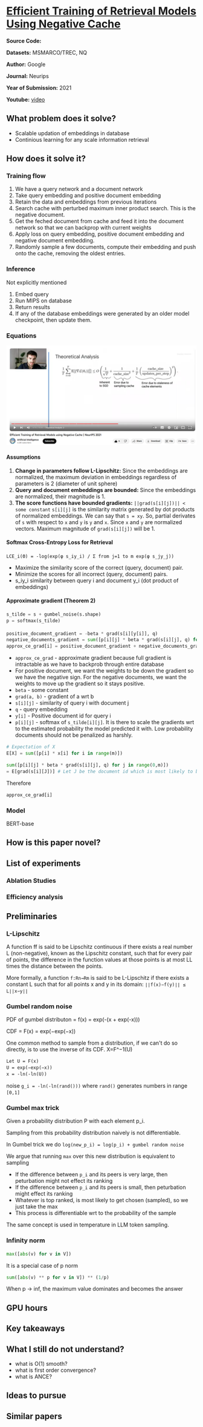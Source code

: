 # [Efficient Training of Retrieval Models Using Negative Cache](https://proceedings.neurips.cc/paper/2021/hash/2175f8c5cd9604f6b1e576b252d4c86e-Abstract.html)

**Source Code:**

**Datasets:** MSMARCO/TREC, NQ

**Author:** Google

**Journal:** Neurips

**Year of Submission:** 2021

**Youtube:** [video](https://www.youtube.com/watch?v=FncbQ2HGoEA)

## What problem does it solve?

- Scalable updation of embeddings in database
- Continious learning for any scale information retrieval

## How does it solve it?

### Training flow

1. We have a query network and a document network
2. Take query embedding and positive document embedding
3. Retain the data and embeddings from previous iterations
4. Search cache with perturbed maximum inner product search. This is the negative document.
5. Get the feched document from cache and feed it into the document network so that we can backprop with current weights
6. Apply loss on query embedding, positive document embedding and negative document embedding.
7. Randomly sample a few documents, compute their embedding and push onto the cache, removing the oldest entries.

### Inference

Not explicitly mentioned

1. Embed query
2. Run MIPS on database
3. Return results
4. If any of the database embeddings were generated by an older model checkpoint, then update them.

### Equations

![negative_cache.png](negative_cache.png)

#### Assumptions

1. **Change in parameters follow L-Lipschitz:** Since the embeddings are normalized, the maximum deviation in embeddings regardless of parameters is 2 (diameter of unit sphere)
2. **Query and document embeddings are bounded:** Since the embeddings are normalized, their magnitude is 1.
3. **The score functions have bounded gradients:** `||grad(s[i][j])|| < some constant` `s[i][j]` is the similarity matrix generated by dot products of normalized embeddings. We can say that `s = xy`. So, partial derivates of `s` with respect to `x` and `y` is `y` and `x`. Since `x` and `y` are normalized vectors. Maximum magnitude of `grad(s[i][j])` will be 1.

#### Softmax Cross-Entropy Loss for Retrieval

`LCE_i(Θ) = -log(exp(φ s_iy_i) / Σ from j=1 to m exp(φ s_jy_j))`

- Maximize the similarity score of the correct (query, document) pair.
- Minimize the scores for all incorrect (query, document) pairs.
- s_iy_i similarity between query i and document y_i (dot product of embeddings)

#### Approximate gradient (Theorem 2)

```python
s_tilde = s + gumbel_noise(s.shape)
p = softmax(s_tilde)

positive_document_gradient = -beta * grad(s[i][y[i]], q)
negative_documents_gradient = sum([p[i][j] * beta * grad(s[i][j], q) for j in range(0,m)])
approx_ce_grad[i] = positive_document_gradient + negative_documents_gradient
```

- `approx_ce_grad` - approximate gradient because full gradient is intractable as we have to backprob through entire database
- For positive document, we want the weights to be down the gradient so we have the negative sign. For the negative documents, we want the weights to move up the gradient so it stays positive.
- `beta` - some constant
- `grad(a, b)` - gradient of a wrt b
- `s[i][j]` - similarity of query i with document j
- `q` - query embedding
- `y[i]` - Positive document id for query i
- `p[i][j]` - softmax of `s_tilde[i][j]`. It is there to scale the gradients wrt to the estimated probability the model predicted it with. Low probability documents should not be penalized as harshly.

```python
# Expectation of X
E[X] = sum([p[i] * x[i] for i in range(m)])
```

```python
sum([p[i][j] * beta * grad(s[i][j], q) for j in range(0,m)])
= E[grad(s[i][J])] # Let J be the document id which is most likely to be sampled due to gumbel trick
```

Therefore

``` python
approx_ce_grad[i]
```

### Model

BERT-base

## How is this paper novel?

## List of experiments

### Ablation Studies

### Efficiency analysis

## Preliminaries

### L-Lipschitz

A function ff is said to be Lipschitz continuous if there exists a real number L (non-negative), known as the Lipschitz constant, such that for every pair of points, the difference in the function values at those points is at most LL times the distance between the points.

More formally, a function `f:Rn→Rm` is said to be L-Lipschitz if there exists a constant L such that for all points x and y in its domain: `∣∣f(x)−f(y)∣∣ ≤ L∣∣x−y∣∣`

### Gumbel random noise

PDF of gumbel distributon
= f(x) = exp(-(x + exp(-x)))

CDF = F(x) = exp(−exp(−x))

One common method to sample from a distribution, if we can't do so directly, is to use the inverse of its CDF.
X=F^−1(U)

```txt
Let U = F(x)
U = exp(−exp(−x))
x = -ln(-ln(U))
```

noise `g_i = -ln(-ln(rand()))` where `rand()` generates numbers in range `[0,1]`

### Gumbel max trick

Given a probability distribution P with each element p_i.

Sampling from this probability distribution naively is not differentiable.

In Gumbel trick we do `log(new_p_i) = log(p_i) + gumbel random noise`

We argue that running `max` over this new distribution is equivalent to sampling

- If the difference between `p_i` and its peers is very large, then peturbation might not effect its ranking
- If the difference between `p_i` and its peers is small, then peturbation might effect its ranking
- Whatever is top ranked, is most likely to get chosen (sampled), so we just take the max
- This process is differentiable wrt to the probability of the sample

The same concept is used in temperature in LLM token sampling.

### Infinity norm

```python
max([abs(v) for v in V])
```

It is a special case of p norm

```python
sum([abs(v) ** p for v in V]) ** (1/p)
```

When p -> inf, the maximum value dominates and becomes the answer

## GPU hours

## Key takeaways

## What I still do not understand?

- what is O(1) smooth?
- what is first order convergence?
- what is ANCE?

## Ideas to pursue

## Similar papers
